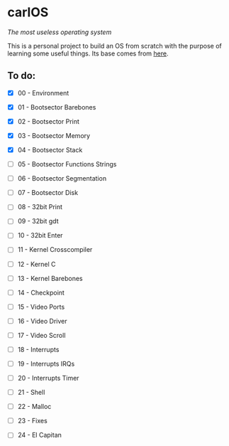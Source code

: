 # carlOS
_The most useless operating system_

This is a personal project to build an OS from scratch with the purpose of learning some useful things. Its base comes from [here](https://github.com/cfenollosa/os-tutorial).

## To do:
- [x] 00 - Environment
- [x] 01 - Bootsector Barebones
- [x] 02 - Bootsector Print
- [x] 03 - Bootsector Memory
- [x] 04 - Bootsector Stack
- [ ] 05 - Bootsector Functions Strings
- [ ] 06 - Bootsector Segmentation
- [ ] 07 - Bootsector Disk
- [ ] 08 - 32bit Print
- [ ] 09 - 32bit gdt
- [ ] 10 - 32bit Enter
- [ ] 11 - Kernel Crosscompiler
- [ ] 12 - Kernel C
- [ ] 13 - Kernel Barebones
- [ ] 14 - Checkpoint
- [ ] 15 - Video Ports
- [ ] 16 - Video Driver
- [ ] 17 - Video Scroll
- [ ] 18 - Interrupts
- [ ] 19 - Interrupts IRQs
- [ ] 20 - Interrupts Timer
- [ ] 21 - Shell
- [ ] 22 - Malloc
- [ ] 23 - Fixes
- [ ] 24 - El Capitan

